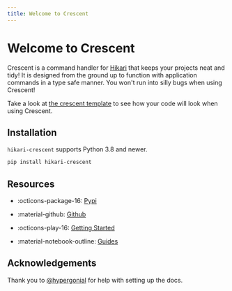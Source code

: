 ```yaml
---
title: Welcome to Crescent
---
```


# Welcome to Crescent

Crescent is a command handler for [Hikari](https://github.com/hikari-py/hikari) that keeps
your projects neat and tidy! It is designed from the ground up to function with application
commands in a type safe manner. You won't run into silly bugs when using Crescent!

Take a look at [the crescent template](https://github.com/magpie-dev/crescent-template)
to see how your code will look when using Crescent.

## Installation

`hikari-crescent` supports Python 3.8 and newer.

```sh
pip install hikari-crescent
```

## Resources

<div class="grid cards" markdown>

  - :octicons-package-16: [Pypi](https://pypi.org/project/hikari-crescent/)<br>

  - :material-github: [Github](https://github.com/hikari-crescent/hikari-crescent)<br>

  - :octicons-play-16: [Getting Started](getting_started)<br>

  - :material-notebook-outline: [Guides](guides)<br>

</div>

## Acknowledgements

Thank you to [@hypergonial](https://github.com/Hypergonial) for help with setting up the docs.
